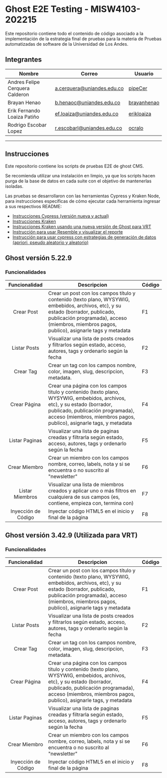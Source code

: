 # Ghost E2E Testing - MISW4103-202215

Este repositorio contiene todo el contenido de código asociado a la implementación de la estrategia final de pruebas
para la materia de Pruebas automatizadas de software de la Universidad de Los Andes.

## Integrantes

| Nombre                          |  Correo                    | Usuario                                       |
|---------------------------------|----------------------------| ----------------------------------------------|
| Andres Felipe Cerquera Calderon | a.cerquera@uniandes.edu.co | [pipeCer](https://github.com/pipeCer)         |
| Brayan Henao                    | b.henaoc@uniandes.edu.co   | [brayanhenao](https://github.com/brayanhenao) |
| Erik Fernando Loaiza Patiño     | ef.loaiza@uniandes.edu.co  | [erikloaiza](https://github.com/erikloaiza)   |
| Rodrigo Escobar Lopez           | r.escobarl@uniandes.edu.co | [ocralo](https://github.com/ocralo)           |

--------------------------------------------------------

## Instrucciones

Este repositorio contiene los scripts de pruebas E2E de ghost CMS.

Se recomienda utilizar una instalación en limpio, ya que los scripts hacen purga de la base de datos en cada suite con
el objetivo de mantenerlas isoladas.

Las pruebas se desarrollaron con las herramientas Cypress y Kraken Node, para instrucciones específicas de cómo ejecutar
cada herramienta ingresar a sus respectivos README:

- [Instrucciones Cypress (versión nueva y actual)](cypress/README.md)
- [Instrucciones Kraken](kraken/README.md)
- [Instrucciones Kraken usando una nueva versión de Ghost para VRT](kraken-ghost-new-version/README.md)
- [Instrucción para usar Resemble y visualizar el reporte](regresion-visual/resemble/README.md)
- [Instrucción para usar cypress con estrategias de generación de datos (apriori, pseudo aleatorio y aleatorio)](/cypress/README.md#generación-de-datos)

## Ghost versión 5.22.9

### Funcionalidades

|    Funcionalidad    	| Descripcion                                                                                                                                                                                                                         	| Código 	|
|:-------------------:	|-------------------------------------------------------------------------------------------------------------------------------------------------------------------------------------------------------------------------------------	|--------	|
|      Crear Post     	| Crear un post con los campos título y contenido (texto plano, WYSYWIG, embebidos, archivos, etc), y su estado (borrador, publicado, publicación programada), acceso (miembros, miembros pagos, publico), asignarle tags y metadata    	| F1     	|
|     Listar Posts    	| Visualizar una lista de posts creados y filtrarlos según estado, acceso, autores, tags y ordenarlo según la fecha                                                                                                                     	| F2     	|
|      Crear Tag      	| Crear un tag con los campos nombre, color, imagen, slug, descripcion, metadata.                                                                                                                                                     	| F3     	|
|     Crear Página    	| Crear una página con los campos titulo y contenido (texto plano, WYSYWIG, embebidos, archivos, etc), y su estado (borrador, publicado, publicación programada), acceso (miembros, miembros pagos, publico), asignarle tags, y metadata 	| F4     	|
|    Listar Paginas   	| Visualizar una lista de paginas creadas y filtrarla según estado, acceso, autores, tags y ordenarlo según la fecha                                                                                                                  	| F5     	|
|    Crear Miembro    	| Crear un miembro con los campos nombre, correo, labels, nota y si se encuentra o no suscrito al "newsletter"                                                                                                                        	| F6     	|
|   Listar Miembros   	| Visualizar una lista de miembros creados y aplicar uno o más filtros en cualquiera de sus campos (es, contiene, empieza con, termina con)                                                                                           	| F7     	|
| Inyección de Código 	| Inyectar código HTML5 en el inicio y final de la página                                                                                                                                                                             	| F8     	|

## Ghost versión 3.42.9 (Utilizada para VRT)

### Funcionalidades

| Funcionalidad    	  | Descripcion                                                                                                                                                                                                                         	       | Código 	  |
|:-------------------:|---------------------------------------------------------------------------------------------------------------------------------------------------------------------------------------------------------------------------------------------|-----------|
|  Crear Post     	   | Crear un post con los campos título y contenido (texto plano, WYSYWIG, embebidos, archivos, etc), y su estado (borrador, publicado, publicación programada), acceso (miembros, miembros pagos, publico), asignarle tags y metadata    	     | F1     	  |
|  Listar Posts    	  | Visualizar una lista de posts creados y filtrarlos según estado, acceso, autores, tags y ordenarlo según la fecha                                                                                                                     	     | F2     	  |
|  Crear Tag      	   | Crear un tag con los campos nombre, color, imagen, slug, descripcion, metadata.                                                                                                                                                     	       | F3     	  |
|  Crear Página    	  | Crear una página con los campos titulo y contenido (texto plano, WYSYWIG, embebidos, archivos, etc), y su estado (borrador, publicado, publicación programada), acceso (miembros, miembros pagos, publico), asignarle tags, y metadata 	    | F4     	  |
| Listar Paginas   	  | Visualizar una lista de paginas creadas y filtrarla según estado, acceso, autores, tags y ordenarlo según la fecha                                                                                                                  	       | F5     	  |
| Crear Miembro    	  | Crear un miembro con los campos nombre, correo, labels, nota y si se encuentra o no suscrito al "newsletter"                                                                                                                        	       | F6     	  |
| Inyección de Código | Inyectar código HTML5 en el inicio y final de la página                                                                                                                                                                                     | F8        |
